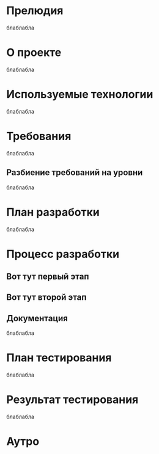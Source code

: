 ﻿# Прелюдия

блаблабла

# О проекте

блаблабла

# Используемые технологии

блаблабла

# Требования

блаблабла

## Разбиение требований на уровни

блаблабла

# План разработки

блаблабла

# Процесс разработки
## Вот тут первый этап
## Вот тут второй этап
## Документация

блаблабла

# План тестирования

блаблабла

# Результат тестирования

блаблабла

# Аутро

